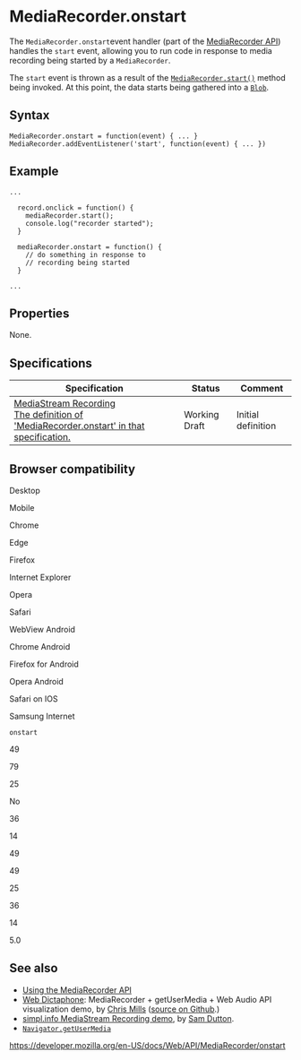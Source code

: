MediaRecorder.onstart
=====================

The `MediaRecorder.onstart`event handler (part of the [MediaRecorder API](../mediastream_recording_api)) handles the `start` event, allowing you to run code in response to media recording being started by a `MediaRecorder`.

The `start` event is thrown as a result of the [`MediaRecorder.start()`](start) method being invoked. At this point, the data starts being gathered into a [`Blob`](../blob).

Syntax
------

    MediaRecorder.onstart = function(event) { ... }
    MediaRecorder.addEventListener('start', function(event) { ... })

Example
-------

    ...

      record.onclick = function() {
        mediaRecorder.start();
        console.log("recorder started");
      }

      mediaRecorder.onstart = function() {
        // do something in response to
        // recording being started
      }

    ...

Properties
----------

None.

Specifications
--------------

<table><thead><tr class="header"><th>Specification</th><th>Status</th><th>Comment</th></tr></thead><tbody><tr class="odd"><td><a href="https://w3c.github.io/mediacapture-record/#dom-mediarecorder-onstart">MediaStream Recording<br />
<span class="small">The definition of 'MediaRecorder.onstart' in that specification.</span></a></td><td><span class="spec-wd">Working Draft</span></td><td>Initial definition</td></tr></tbody></table>

Browser compatibility
---------------------

Desktop

Mobile

Chrome

Edge

Firefox

Internet Explorer

Opera

Safari

WebView Android

Chrome Android

Firefox for Android

Opera Android

Safari on IOS

Samsung Internet

`onstart`

49

79

25

No

36

14

49

49

25

36

14

5.0

See also
--------

-   [Using the MediaRecorder API](../mediastream_recording_api/using_the_mediastream_recording_api)
-   [Web Dictaphone](https://mdn.github.io/web-dictaphone/): MediaRecorder + getUserMedia + Web Audio API visualization demo, by [Chris Mills](https://twitter.com/chrisdavidmills) ([source on Github](https://github.com/mdn/web-dictaphone/).)
-   [simpl.info MediaStream Recording demo](https://simpl.info/mediarecorder/), by [Sam Dutton](https://twitter.com/sw12).
-   [`Navigator.getUserMedia`](../navigator/getusermedia)

<a href="https://developer.mozilla.org/en-US/docs/Web/API/MediaRecorder/onstart" class="_attribution-link">https://developer.mozilla.org/en-US/docs/Web/API/MediaRecorder/onstart</a>
